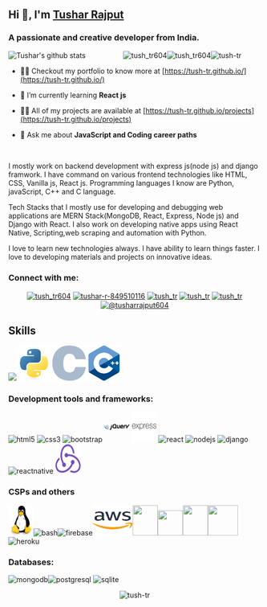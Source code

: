 <h2>Hi 👋, I'm <a href="https://tush-tr.github.io/"> Tushar Rajput</a></h2>
<h3>A passionate and creative developer from India.</h3>
<p><img align="right" src="https://komarev.com/ghpvc/?username=tush-tr&label=Profile%20views&color=0e75b6&style=flat" alt="tush-tr" width="100" /><a href="https://twitter.com/tush_tr604" target="blank"><img align="right" src="https://img.shields.io/twitter/follow/tush_tr604?logo=twitter&style=flat" alt="tush_tr604" /></a></p>
<!-- for-the-badge -->
<a href="https://www.linkedin.com/in/tushar-r-849510116/ target="blank"><img align="right" src="https://img.shields.io/badge/LinkedIn-0077B5?style=flat&logo=linkedin&logoColor=white" alt="tush_tr604" /></a>

![Tushar's github stats](https://github-readme-stats.vercel.app/api?username=tush-tr&hide=issues&show_icons=true&theme=onedark)
<br>
<p>

- 👨‍💻 Checkout my portfolio to know more at [https://tush-tr.github.io/](https://tush-tr.github.io/)

- 🌱 I’m currently learning **React js**

- 👨‍💻 All of my projects are available at [https://tush-tr.github.io/projects](https://tush-tr.github.io/projects)

- 💬 Ask me about **JavaScript and Coding career paths**

</p>
<br>
<!-- Information -->
<p>
I mostly work on backend development with express js(node js) and django framwork. I have command on various frontend technologies like HTML, CSS, Vanilla js, React js.
Programming languages I know are Python, javaScript, C++ and C language.
</p>
<p>
Tech Stacks that I mostly use for developing and debugging web applications are MERN Stack(MongoDB, React, Express, Node js) and Django with React. I also work on developing native apps using React Native, Scripting,web scraping and automation with Python.
</p>
<p>
I love to learn new technologies always. I have ability to learn things faster. I love to developing materials and projects on innovative ideas.</p>


<h3 align="left">Connect with me:</h3>
<p align="center">
<a href="https://twitter.com/tush_tr604" target="blank"><img align="center" src="https://cdn.jsdelivr.net/npm/simple-icons@3.0.1/icons/twitter.svg" alt="tush_tr604" height="30" width="40" /></a>
<a href="https://linkedin.com/in/tushar-r-849510116" target="blank"><img align="center" src="https://cdn.jsdelivr.net/npm/simple-icons@3.0.1/icons/linkedin.svg" alt="tushar-r-849510116" height="30" width="40" /></a>
<a href="https://instagram.com/tush_tr" target="blank"><img align="center" src="https://cdn.jsdelivr.net/npm/simple-icons@3.0.1/icons/instagram.svg" alt="tush_tr" height="30" width="40" /></a>
<a href="https://www.hackerrank.com/tush_tr" target="blank"><img align="center" src="https://cdn.jsdelivr.net/npm/simple-icons@3.0.1/icons/hackerrank.svg" alt="tush_tr" height="30" width="40" /></a>
<a href="https://www.leetcode.com/tush_tr" target="blank"><img align="center" src="https://cdn.jsdelivr.net/npm/simple-icons@3.0.1/icons/leetcode.svg" alt="tush_tr" height="30" width="40" /></a>
<a href="https://www.hackerearth.com/@tusharrajput604" target="blank"><img align="center" src="https://cdn.jsdelivr.net/npm/simple-icons@3.0.1/icons/hackerearth.svg" alt="@tusharrajput604" height="30" width="40" /></a>
</p>

<h2>Skills</h2>
<p> 
<img src="https://github.com/tush-tr/tush-tr/blob/master/res/js.gif" height="70"><img src="https://raw.githubusercontent.com/devicons/devicon/master/icons/python/python-original.svg" alt="python" height="70"/><img src="https://raw.githubusercontent.com/devicons/devicon/master/icons/c/c-original.svg" alt="c"height="70"/><img src="https://raw.githubusercontent.com/devicons/devicon/master/icons/cplusplus/cplusplus-original.svg" alt="cplusplus"height="70"/> 
</p>
<!-- ___________________________________________________________________________ -->
<h3>Development tools and frameworks:</h3>
<p>
<img src="https://github.com/tush-tr/tush-tr/blob/master/res/html.gif" alt="html5" width="50" height="60"/> 
<img src="https://github.com/tush-tr/tush-tr/blob/master/res/css.gif" alt="css3" width="50" height="60"/>
<img src="https://github.com/tush-tr/tush-tr/blob/master/res/bootstrap.gif" alt="bootstrap" width="50" height="60"/> 
<svg width="50" height="60" xmlns="http://www.w3.org/2000/svg" xmlns:xlink="http://www.w3.org/1999/xlink" aria-hidden="true" focusable="false" width="4.42em" height="1em" style="-ms-transform: rotate(360deg); -webkit-transform: rotate(360deg); transform: rotate(360deg);" preserveAspectRatio="xMidYMid meet" viewBox="0 0 512 116"><g fill="none" fill-rule="evenodd"><path d="M489.718 8.646l21.42.118s-39.824 53.964-43.076 58.362c-1.056 1.424-2.66 2.96-3.474 4.864c-2.057 4.786-4.169 15.285-4.169 15.285l-19.599.098s3.05-10.944 2.924-16.773c-.11-5.092-2.71-10.178-4.168-15.285c-1.474-5.17-3.475-15.286-3.475-15.286h20.15l2.779 11.117l30.688-42.5" fill="#1A1918"/><path d="M449.157 20.027c3.953 2.383 6.379 15.529 6.379 15.529s-20.684.305-31.94.305h-9.727l-11.812 51.414h-18.064s11.242-55.874 13.896-66.004c.86-3.28 5.892-2.717 14.389-2.717h13.569c8.762 0 19.003-1.119 23.31 1.473" fill="#1A1918"/><path d="M365.06 45.067s.563-3.3-1.91-7.122c-2.113-3.258-4.064-4.016-9.623-4.19c-15.695-.493-15.39 11.138-15.39 11.138l26.923.174zm17.022-13.32c2.3 8.297-2.084 27.792-2.084 27.792s-22.894-.382-35.434 0c-3.899.119-8.566-.424-9.727 1.39c-1.633 2.542.597 6.455 2.487 8.108c2.175 1.903 6.412 2.12 7.935 2.313c10.178 1.293 31.48.334 31.48.334l-3.69 16.34s-30.103 1.51-45.16-2.084c-2.973-.708-5.76-2.139-7.643-4.168c-.514-.555-.96-1.312-1.446-1.966c-.388-.522-1.52-2.237-2.028-3.593c-3.439-9.164.403-26.72 4.169-36.128c.437-1.09.986-2.473 1.564-3.648c.722-1.465 1.333-3.119 1.91-3.995c.388-.604.869-.993 1.272-1.563c.465-.674 1.006-1.327 1.507-1.91c1.39-1.612 2.967-2.752 4.864-4.168c6.273-4.698 17.626-8.345 31.265-6.949c5.135.528 12.89 2.362 16.675 7.643c1.014 1.41 1.515 4.21 2.084 6.253z" fill="#1A1918"/><path d="M299.229 18.49l17.516-.103s-9.762 46.307-14.737 68.888h-20.15c-14.082 0-26.623 1.744-31.959-8.338c-5.176-9.789-.236-25.887 2.084-36.824c1.64-7.74 5.094-23.56 5.094-23.56l18.148-.166s-5.128 24.63-7.262 36.928c-.764 4.405-2.34 8.553-.694 11.81c1.563 3.1 3.752 3.322 10.421 3.475c2.113.05 9.033 0 9.033 0l12.506-52.11" fill="#1A1918"/><path d="M217.244 51.84c1.834-6.516 4.509-13.582 4.169-19.454c-.368-6.28-5.634-11.998-9.032-13.2c-10.234-3.613-19.815 1.438-23.623 5.558c-4.926 5.336-6.594 11.569-8.338 20.15c-1.298 6.37-2.362 13.095 0 18.063c4.182 8.783 17.224 6.865 31.266 6.949c2.084-5.586 3.807-11.86 5.558-18.066zm24.318-25.706c2 14.548-5.676 30.606-10.964 44.57c5.392.487 10.117-.075 10.457.327c.354.521-3.614 16.668-4.997 16.71c-4.279.111-18.459.229-24.372.229c-19.295 0-37.345 1.257-46.55-8.337c-3.738-3.898-6.323-10.583-6.949-15.286c-1.042-7.851.264-16.495 2.085-23.622c1.647-6.435 3.758-12.507 6.948-18.066C175.328 8.507 189.432-1.998 213.075.427c4.586.472 11.172 2.48 15.286 4.863c.284.167 1.279.959 1.507 1.098c5.559 3.537 10.624 11.978 11.694 19.746z" fill="#1A1918"/><path d="M156.193 18.574c-1.167 5.315-2.334 11.34-3.564 16.592h-19.454c1.507-5.822 2.661-11.61 4.169-16.675c6.225 0 12.013.083 18.85.083" fill="#1A1918"/><path d="M132.48 40.03h18.76c-2.453 13.576-7.31 35.475-11.117 50.719c-2.383 9.54-3.974 16.501-10.422 21.538c-.577.452-.91.237-1.39.695c-1.188 1.133-6.684 2.447-9.726 2.779c-4.947.536-10.54.07-16.62-.055c1.591-5.815 3.391-12.798 4.809-18.01c14.82 1.794 15.195-12.214 18.064-25.706c1.66-7.796 6.691-28.834 7.642-31.96" fill="#1A1918"/><g fill="#21609B"><path d="M88.708 75.464l-.402 1.042c-6.85 13.34-18.989 21.524-36.303 21.885c-8.094.167-15.806-1.91-20.844-4.168C20.287 89.338 11.142 80.279 6.148 70.6c-7.164-13.875-8.456-33.176 6.44-47.592c.23 0-1.807 3.126-1.577 3.126l-.41 1.334C-.133 61.074 32.938 89.874 65.086 86.58c7.726-.792 17.578-5.023 23.622-11.116"/><path d="M69.254 61.568c8.088.055 16.536-3.725 21.539-9.032c-4.377 11.11-17.05 18.251-34.044 15.98c-14.23-1.904-27.785-16.223-29.181-30.571c-1.021-10.442 2.618-16.674 8.615-24.234c-2.084 3.954-2.863 7.003-3.057 8.948c-2.278 22.588 18.044 38.79 36.128 38.909"/><path d="M89.98 33.512c-1.257 2.884-8.496 8.33-11.693 9.011c-12.659 2.697-20.766-3.306-25.013-10.137c-.631-1.02-1.798-3.806-2.007-4.515c-1.647-5.6-.89-14.07 4.023-18.454c-1.48 4.169-1.696 9.011-.917 12.159c.472 1.903 1.91 5.226 3.349 7.316c2.618 3.807 4.279 4.732 7.642 6.754c1.515.91 3.14 1.64 3.842 1.84c3.189.939 9.922 3.412 20.775-3.974"/></g></g></svg>

<img src="https://raw.githubusercontent.com/devicons/devicon/master/icons/express/express-original-wordmark.svg" alt="express" width="50" height="60"/>
<img src="https://github.com/tush-tr/tush-tr/blob/master/res/react.gif" alt="react" width="50" height="60"/>
<img src="https://github.com/tush-tr/tush-tr/blob/master/res/node.gif" alt="nodejs" width="50" height="60"/>
<img src="https://github.com/tush-tr/tush-tr/blob/master/res/django.png" alt="django" width="50" height="60"/>

<img src="https://reactnative.dev/img/header_logo.svg" alt="reactnative" width="50" height="60"/>
<img src="https://raw.githubusercontent.com/devicons/devicon/master/icons/redux/redux-original.svg" alt="redux" width="50" height="60"/>

</p>
<!-- ______________________________________________________________________ -->
<h3>CSPs and others</h3>
<p>
<img src="https://raw.githubusercontent.com/devicons/devicon/master/icons/linux/linux-original.svg" alt="linux" width="50" height="60"/><img src="https://www.vectorlogo.zone/logos/gnu_bash/gnu_bash-icon.svg" alt="bash" width="50" height="60"/><img src="https://www.vectorlogo.zone/logos/firebase/firebase-icon.svg" alt="firebase" width="50" height="60"/><img src="https://raw.githubusercontent.com/devicons/devicon/master/icons/amazonwebservices/amazonwebservices-original-wordmark.svg" alt="aws" width="80" height="60"/><img src="https://github.com/tush-tr/tush-tr/blob/master/res/do.gif" width="50" height="60" ><img src="https://github.com/tush-tr/tush-tr/blob/master/res/docker.gif" width="50" height="50" ><img src="https://github.com/tush-tr/tush-tr/blob/master/res/k8s.gif" width="50" height="60" ><img src="https://github.com/tush-tr/tush-tr/blob/master/res/Gir.gif" width="60" height="60" ><img src="https://www.vectorlogo.zone/logos/heroku/heroku-icon.svg" alt="heroku" width="50" height="60"/>
</p>
<h3>Databases:</h3>
<p>
<img src="https://github.com/tush-tr/tush-tr/blob/master/res/mongo.gif" alt="mongodb" width="50" height="60"/><img src="https://github.com/tush-tr/tush-tr/blob/master/res/postgresql.gif" alt="postgresql" width="50" height="60"/> 
<img src="https://www.vectorlogo.zone/logos/sqlite/sqlite-icon.svg" alt="sqlite" width="50" height="60"/></p>


<p align="center">
<img src="https://github-readme-stats.vercel.app/api/top-langs?username=tush-tr&show_icons=true&locale=en&layout=compact&theme=onedark" alt="tush-tr">

</p>

